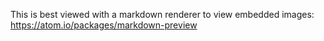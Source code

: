 This is best viewed with a markdown renderer to view embedded images: https://atom.io/packages/markdown-preview

 